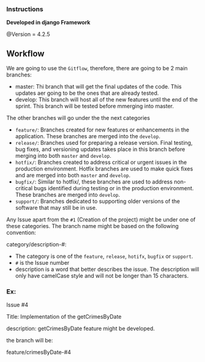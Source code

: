 ### Instructions

**Developed in django Framework**

@Version = 4.2.5


## Workflow
We are going to use the `Gitflow`, therefore, there are going to be 2 main branches:
* master: Thi branch that will get the final updates of the code. This updates aer going to be the ones that are already tested.
* develop: This branch will host all of the new features until the end of the sprint. This branch will be tested before mmerging into master.

The other branches will go under the the next categories
* `feature/`: Branches created for new features or enhancements in the application. These branches are merged into the `develop`.
* `release/`: Branches used for preparing a release version. Final testing, bug fixes, and versioning updates takes place in this branch before merging into both `master` and `develop`.
* `hotfix/`: Branches created to address critical or urgent issues in the production environment. Hotfix branches are used to make quick fixes and are merged into both `master` and `develop`.
* `bugfix/`: Similar to hotfix/, these branches are used to address non-critical bugs identified during testing or in the production environment. These branches are merged into `develop`.
* `support/`: Branches dedicated to supporting older versions of the software that may still be in use.

Any Issue apart from the `#1` (Creation of the project) might be under one of these categories. The branch name might be based on the following convention:

category/description-#:
* The category is one of the `feature`, `release`, `hotifx`, `bugfix` or `support`.
* `#` is the Issue number
* description is a word that better describes the issue. The description will only have camelCase style and will not be longer than 15 characters.

### Ex:
Issue #4

Title: Implementation of the getCrimesByDate

description: getCrimesByDate feature might be developed.

the branch will be:

feature/crimesByDate-#4

